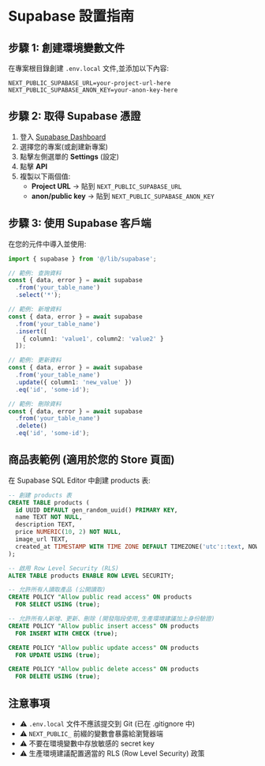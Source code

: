# Supabase 設置指南

## 步驟 1: 創建環境變數文件

在專案根目錄創建 `.env.local` 文件,並添加以下內容:

```env
NEXT_PUBLIC_SUPABASE_URL=your-project-url-here
NEXT_PUBLIC_SUPABASE_ANON_KEY=your-anon-key-here
```

## 步驟 2: 取得 Supabase 憑證

1. 登入 [Supabase Dashboard](https://app.supabase.com/)
2. 選擇您的專案(或創建新專案)
3. 點擊左側選單的 **Settings** (設定)
4. 點擊 **API**
5. 複製以下兩個值:
   - **Project URL** → 貼到 `NEXT_PUBLIC_SUPABASE_URL`
   - **anon/public key** → 貼到 `NEXT_PUBLIC_SUPABASE_ANON_KEY`

## 步驟 3: 使用 Supabase 客戶端

在您的元件中導入並使用:

```typescript
import { supabase } from '@/lib/supabase';

// 範例: 查詢資料
const { data, error } = await supabase
  .from('your_table_name')
  .select('*');

// 範例: 新增資料
const { data, error } = await supabase
  .from('your_table_name')
  .insert([
    { column1: 'value1', column2: 'value2' }
  ]);

// 範例: 更新資料
const { data, error } = await supabase
  .from('your_table_name')
  .update({ column1: 'new_value' })
  .eq('id', 'some-id');

// 範例: 刪除資料
const { data, error } = await supabase
  .from('your_table_name')
  .delete()
  .eq('id', 'some-id');
```

## 商品表範例 (適用於您的 Store 頁面)

在 Supabase SQL Editor 中創建 products 表:

```sql
-- 創建 products 表
CREATE TABLE products (
  id UUID DEFAULT gen_random_uuid() PRIMARY KEY,
  name TEXT NOT NULL,
  description TEXT,
  price NUMERIC(10, 2) NOT NULL,
  image_url TEXT,
  created_at TIMESTAMP WITH TIME ZONE DEFAULT TIMEZONE('utc'::text, NOW()) NOT NULL
);

-- 啟用 Row Level Security (RLS)
ALTER TABLE products ENABLE ROW LEVEL SECURITY;

-- 允許所有人讀取產品 (公開讀取)
CREATE POLICY "Allow public read access" ON products
  FOR SELECT USING (true);

-- 允許所有人新增、更新、刪除 (開發階段使用,生產環境建議加上身份驗證)
CREATE POLICY "Allow public insert access" ON products
  FOR INSERT WITH CHECK (true);

CREATE POLICY "Allow public update access" ON products
  FOR UPDATE USING (true);

CREATE POLICY "Allow public delete access" ON products
  FOR DELETE USING (true);
```

## 注意事項

- ⚠️ `.env.local` 文件不應該提交到 Git (已在 .gitignore 中)
- ⚠️ `NEXT_PUBLIC_` 前綴的變數會暴露給瀏覽器端
- ⚠️ 不要在環境變數中存放敏感的 secret key
- ⚠️ 生產環境建議配置適當的 RLS (Row Level Security) 政策

